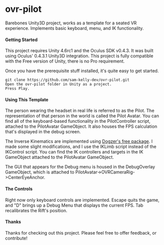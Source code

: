 ovr-pilot
=========

Barebones Unity3D project, works as a template for a seated VR experience. Implements basic keyboard, menu, and IK functionality.

#### Getting Started

This project requires Unity 4.6rc1 and the Oculus SDK v0.4.3. It was built using Oculus' 0.4.3.1 Unity3D integration. This project is fully compatible with the Free version of Unity, there is no Pro requirement.

Once you have the prerequisite stuff installed, it's quite easy to get started.

    git clone https://github.com/sam-kelly-dev/ovr-pilot.git
    Open the ovr-pilot folder in Unity as a project.
    Press Play.

#### Using This Template

The person wearing the headset in real life is referred to as the Pilot. The representation of that person in the world is called the Pilot Avatar. You can find all of the keyboard-based functionality in the PilotController script, attached to the PilotAvatar GameObject. It also houses the FPS calculation that's displayed in the debug screen.

The Inverse Kinematics are implemented using [Dogzer's free package](http://u3d.as/content/dogzer/inverse-kinematics/2fP). I made some slight modifications, and I use the IKLimb script instead of the IKControl script. You can find the IK controllers and targets in the IK GameObject attached to the PilotAvatar GameObject.

The GUI that appears for the Debug menu is housed in the DebugOverlay GameObject, which is attached to PilotAvatar->OVRCameraRig->CenterEyeAnchor. 

#### The Controls

Right now only keyboard controls are implemented. Escape quits the game, and "D" brings up a Debug Menu that displays the current FPS. Tab recalibrates the Rift's position.

#### Thanks

Thanks for checking out this project. Please feel free to offer feedback, or contribute!

